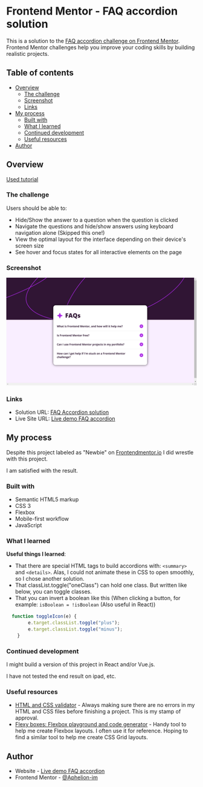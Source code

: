 # Frontend Mentor - FAQ accordion solution

This is a solution to the [FAQ accordion challenge on Frontend Mentor](https://www.frontendmentor.io/challenges/faq-accordion-wyfFdeBwBz). Frontend Mentor challenges help you improve your coding skills by building realistic projects. 

## Table of contents

- [Overview](#overview)
  - [The challenge](#the-challenge)
  - [Screenshot](#screenshot)
  - [Links](#links)
- [My process](#my-process)
  - [Built with](#built-with)
  - [What I learned](#what-i-learned)
  - [Continued development](#continued-development)
  - [Useful resources](#useful-resources)
- [Author](#author)


## Overview
[Used tutorial](https://webdesign.tutsplus.com/how-to-build-an-accordion-using-only-html--cms-106881t)

### The challenge

Users should be able to:

- Hide/Show the answer to a question when the question is clicked
- Navigate the questions and hide/show answers using keyboard navigation alone (Skipped this one!)
- View the optimal layout for the interface depending on their device's screen size
- See hover and focus states for all interactive elements on the page

### Screenshot

![FAQ accordion](./assets/screenshots/faq-accordion.jpg)

### Links

- Solution URL: [FAQ Accordion solution](https://www.frontendmentor.io/solutions/responsive-faq-accordion-with-smooth-opening-content-panels-Fou1aI84J-)
- Live Site URL: [Live demo FAQ accordion](https://aphelion-faq-accordion.netlify.app)

## My process
Despite this project labeled as "Newbie" on [Frontendmentor.io](https://frontendmentor.io) I did wrestle with this project.

I am satisfied with the result.

### Built with

- Semantic HTML5 markup
- CSS 3
- Flexbox
- Mobile-first workflow
- JavaScript

### What I learned
__Useful things I learned__:
* That there are special HTML tags to build accordions with: `<summary>` and `<details>`. Alas, I could not animate these in CSS to open smoothly, so I chose another solution.
* That classList.toggle("oneClass") can hold one class. But written like below, you can toggle classes.
* That you can invert a boolean like this (When clicking a button, for example: `isBoolean = !isBoolean` (Also useful in React))

```javascript
  function toggleIcon(e) {
        e.target.classList.toggle("plus");
        e.target.classList.toggle("minus");
    }
```

### Continued development

I might build a version of this project in React and/or Vue.js. 

I have not tested the end result on ipad, etc.

### Useful resources

- [HTML and CSS validator](https://validator.w3.org/nu/#textarea) - Always making sure there are no errors in my HTML and CSS files before finishing a project. This is my stamp of approval.
- [Flexy boxes: Flexbox playground and code generator](https://the-echoplex.net/flexyboxes/?fixed-height=on&display=flex&flex-direction=row&flex-wrap=nowrap&justify-content=center&align-items=center&align-content=stretch&order%5B%5D=0&flex-grow%5B%5D=0&flex-shrink%5B%5D=1&flex-basis%5B%5D=auto&align-self%5B%5D=auto&order%5B%5D=0&flex-grow%5B%5D=0&flex-shrink%5B%5D=1&flex-basis%5B%5D=auto&align-self%5B%5D=auto&order%5B%5D=0&flex-grow%5B%5D=0&flex-shrink%5B%5D=1&flex-basis%5B%5D=auto&align-self%5B%5D=auto) - Handy tool to help me create Flexbox layouts. I often use it for reference. Hoping to find a similar tool to help me create CSS Grid layouts.


## Author

- Website - [Live demo FAQ accordion ](https://aphelion-faq-accordion.netlify.app)
- Frontend Mentor - [@Aphelion-im](https://www.frontendmentor.io/profile/Aphelion-im)



